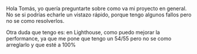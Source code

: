 Hola Tomás, yo quería preguntarte sobre como va mi proyecto en general. No se si podrías echarle un vistazo rápido, porque tengo algunos fallos pero no se como resolverlos. 

Otra duda que tengo es: en Lighthouse, como puedo mejorar la performance, ya que me pone que tengo un 54/55 pero no se como arreglarlo y que esté a 100%